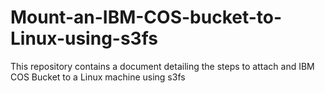 # Mount-an-IBM-COS-bucket-to-Linux-using-s3fs
This repository contains a document detailing the steps to attach and IBM COS Bucket to a Linux machine using s3fs
